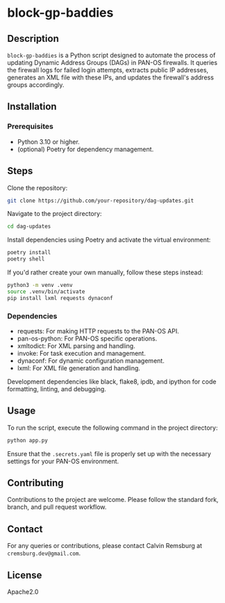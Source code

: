 # block-gp-baddies

## Description

`block-gp-baddies` is a Python script designed to automate the process of updating Dynamic Address Groups (DAGs) in PAN-OS firewalls. It queries the firewall logs for failed login attempts, extracts public IP addresses, generates an XML file with these IPs, and updates the firewall's address groups accordingly.

## Installation

### Prerequisites

- Python 3.10 or higher.
- (optional) Poetry for dependency management.

## Steps

Clone the repository:

```bash
git clone https://github.com/your-repository/dag-updates.git
```

Navigate to the project directory:

```bash
cd dag-updates
```

Install dependencies using Poetry and activate the virtual environment:

```bash
poetry install
poetry shell
```

If you'd rather create your own manually, follow these steps instead:

```bash
python3 -m venv .venv
source .venv/bin/activate
pip install lxml requests dynaconf
```

### Dependencies

- requests: For making HTTP requests to the PAN-OS API.
- pan-os-python: For PAN-OS specific operations.
- xmltodict: For XML parsing and handling.
- invoke: For task execution and management.
- dynaconf: For dynamic configuration management.
- lxml: For XML file generation and handling.

Development dependencies like black, flake8, ipdb, and ipython for code formatting, linting, and debugging.

## Usage

To run the script, execute the following command in the project directory:

```bash
python app.py
```

Ensure that the `.secrets.yaml` file is properly set up with the necessary settings for your PAN-OS environment.

## Contributing

Contributions to the project are welcome. Please follow the standard fork, branch, and pull request workflow.

## Contact

For any queries or contributions, please contact Calvin Remsburg at `cremsburg.dev@gmail.com`.

## License

Apache2.0